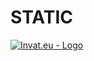 # STATIC

[![Invat.eu - Logo](https://user-images.githubusercontent.com/50270662/227792451-d9cc7dab-4751-467e-b110-ea8683a82226.svg)](https://invat.eu/)
